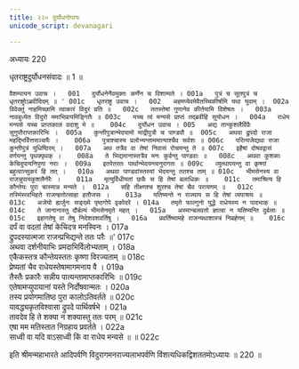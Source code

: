 ```yaml
---
title: २२० दुर्योधनोपायः
unicode_script: devanagari

---
```



अध्यायः 220

धृतराष्ट्रदुर्योधनसंवादः ॥ 1 ॥
	
`वैशम्पायन उवाच ।	001  
दुर्योधनेनैवमुक्तः कर्णेन च विशाम्पते ।	001a  
पुत्रं च सूतपुत्रं च धृतराष्ट्रोऽब्रवीदिदम् ॥ '	001c  
धृतराष्ट्र उवाच ।	002  
अहमप्येवमेवैतच्चिकीर्षामि यथा युवाम् ।	002a  
विवेक्तुं नाहमिच्छामि त्वाकारं विदुरं प्रति ॥	002c  
ततस्तेषां गुणानेव कीर्तयामि विशेषतः ।	003a  
नावबुध्येत विदुरो ममाभिप्रायमिङ्गितैः ॥	003c  
यच्च त्वं मन्यसे प्राप्तं तद्ब्रवीहि सुयोधन ।	004a  
राधेय मन्यसे यच्च प्राप्तकालं वदाशु मे ॥	004c  
दुर्योधन उवाच ।	005  
अद्य तान्कुशलैर्विप्रैः सुगुप्तैराप्तकारिभिः ।	005a  
कुन्तीपुत्रान्भेदयामो माद्रीपुत्रौ च पाण्डवौ ॥	005c  
अथवा द्रुपदो राजा महद्भिर्वित्तसञ्चयैः ।	006a  
पुत्राश्चास्य प्रलोभ्यन्ताममात्याश्चैव सर्वशः ॥	006c  
परित्यजेद्यथा राजा कुन्तीपुत्रं युधिष्ठिरम् ।	007a  
अथ तत्रैव वा तेषां निवासं रोचयन्तु ते ॥	007c  
इहैषां दोषवद्वासं वर्णयन्तु पृथक्पृथक् ।	008a  
ते भिद्यमानास्तत्रैव मनः कुर्वन्तु पाण्डवाः ॥	008c  
अथवा कुशळाः केचिदुपायनिपुणा नराः ।	009a  
इतरेतरतः पार्थान्भेदयन्त्वनुरागतः ॥	009c  
व्युत्थापयन्तु वा कृष्णां बहुत्वात्सुकरं हि तत् ।	010a  
अथवा पाण्डवांस्तस्यां भेदयन्तु ततश्च ताम् ॥	010c  
भीमसेनस्य वा राजन्नुपायकुशलैर्नरैः ।	011a  
मृत्युर्विधीयतां छन्नैः स हि तेषां बलाधिकः ॥	011c  
तमाश्रित्य हि कौन्तेयः पुरा चास्मान्न मन्यते ।	012a  
सहि तीक्ष्णश्च शूरश्च तेषां चैव परायणम् ॥	012c  
तस्मिंस्त्वभिहते राजन्हतोत्साहा हतौजसः ।	013a  
यतिष्यन्ते न राज्याय स हि तेषां व्यपाश्रयः ॥	013c  
अजेयो ह्यर्जुनः सङ्ख्ये पृष्ठगोपे वृकोदरे ।	014a  
तमृते फाल्गुनो युद्धे राधेयस्य न पादभाक् ॥	014c  
ते जानानास्तु दौर्बल्यं भीमसेनमृते महत् ।	015a  
अस्मान्बलवतो ज्ञात्वा न यतिष्यन्ति दुर्बलाः ॥	015c  
इहागतेषु वा तेषु निदेशवशवर्तिषु ।	016a  
प्रवर्तिष्यामहे राजन्यथाशास्त्रं निबर्हणम् ॥	016c  
`दर्पं वा वदतां तेषां केचिदत्र मनस्विनः ।	017a  
द्रुपदस्यात्मजा राजन्प्रभिद्यन्ते ततः परैः ॥'	017c  
अथवा दर्शनीयाभिः प्रमदाभिर्विलोभ्यताम् ।	018a  
एकैकस्तत्र कौन्तेयस्ततः कृष्णा विरज्यताम् ॥	018c  
प्रेष्यतां चैव राधेयस्तेषामागमनाय वै ।	019a  
तैस्तैः प्रकारैः सन्नीय पात्यन्तामाप्तकारिभिः ॥	019c  
एतेषामप्युपायानां यस्ते निर्दोषवान्मतः ।	020a  
तस्य प्रयोगमातिष्ठ पुरा कालोऽतिवर्तते ॥	020c  
यावद्ध्यकृतविश्वासा द्रुपदे पार्थिवर्षभे ।	021a  
तावदेव हि ते शक्या न शक्यास्तु ततः परम् ॥	021c  
एषा मम मतिस्तात निग्रहाय प्रवर्तते ।	022a  
साध्वी वा यदि वाऽसाध्वी किं वा राधेय मन्यसे ॥ ॥	022c  

इति श्रीमन्महाभारते आदिपर्वणि विदुरागमनराज्यलाभपर्वणि विंशत्यधिकद्विशततमोऽध्यायः ॥ 220 ॥